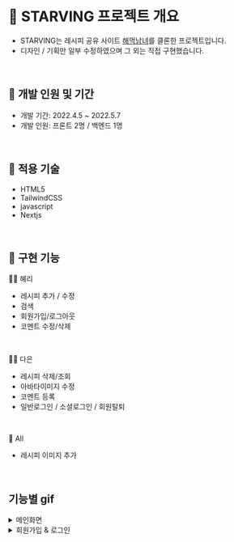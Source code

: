 # 🍳 STARVING 프로젝트 개요
- STARVING는 레시피 공유 사이트 <a href="https://haemukja.com/main" target="_blank"> 해먹남녀</a>를 클론한 프로젝트입니다.
- 디자인 / 기획만 일부 수정하였으며 그 외는 직접 구현했습니다.
<br/>


## 🥗 개발 인원 및 기간
- 개발 기간: 2022.4.5 ~ 2022.5.7
- 개발 인원: 프론트 2명 / 백엔드 1명

<br/>

## 🧂 적용 기술
- HTML5
- TailwindCSS
- javascript
- Nextjs
<br/>

## 🍴 구현 기능
🧑‍🌾 혜리
- 레시피 추가 / 수정 
- 검색
- 회원가입/로그아웃
- 코멘트 수정/삭제
<br/>

👩‍🍳 다은
- 레시피 삭제/조회
- 아바타이미지 수정
- 코멘트 등록
- 일반로그인 / 소셜로그인 / 회원탈퇴
<br/>

🥂 All
- 레시피 이미지 추가
<br/>

## 기능별 gif
<details>
<summary>메인화면</summary>
<div markdown="1">       
<br/>
<img src="https://user-images.githubusercontent.com/64053930/167384409-31bdc293-7723-4681-a0c7-3e18b1aa705d.gif" alt="main_page"/>
</div>
</details>

<details>
<summary>회원가입 & 로그인</summary>
<div markdown="2">       
<br/>
 <img src="https://user-images.githubusercontent.com/64053930/167383792-3e93d3b0-cf4d-4463-8296-7f7e69770038.gif" alt="register&login"/>
</div>
</details>
